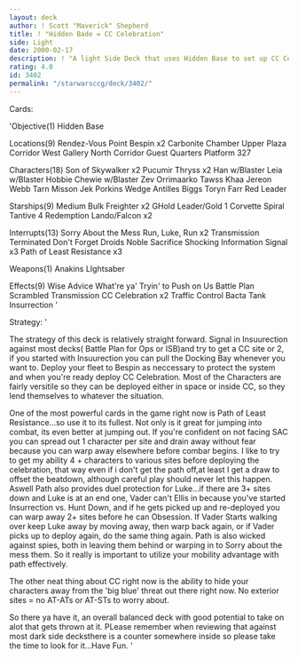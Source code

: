 ```yaml
---
layout: deck
author: ! Scott "Maverick" Shepherd
title: ! "Hidden Bade = CC Celebration"
side: Light
date: 2000-02-17
description: ! "A light Side Deck that uses Hidden Base to set up CC Celebration that is an overall balanced attack deck with good retrieval and good draining potential..."
rating: 4.0
id: 3402
permalink: "/starwarsccg/deck/3402/"
---
```

Cards: 

'Objective(1)
Hidden Base

Locations(9)
Rendez-Vous Point
Bespin x2
Carbonite Chamber
Upper Plaza Corridor
West Gallery
North Corridor
Guest Quarters
Platform 327

Characters(18)
Son of Skywalker x2
Pucumir Thryss x2
Han w/Blaster
Leia w/Blaster
Hobbie
Chewie w/Blaster
Zev
Orrimaarko
Tawss Khaa
Jereon Webb
Tarn Misson
Jek Porkins
Wedge Antilles
Biggs
Toryn Farr
Red Leader

Starships(9)
Medium Bulk Freighter x2
GHold Leader/Gold 1
Corvette
Spiral
Tantive 4
Redemption
Lando/Falcon x2

Interrupts(13)
Sorry About the Mess
Run, Luke, Run x2
Transmission Terminated
Don't Forget Droids
Noble Sacrifice
Shocking Information
Signal x3
Path of Least Resistance x3

Weapons(1)
Anakins LIghtsaber

Effects(9)
Wise Advice
What're ya' Tryin' to Push on Us
Battle Plan
Scrambled Transmission
CC Celebration x2
Traffic Control
Bacta Tank
Insurrection '

Strategy: '

   The strategy of this deck is relatively straight forward.  Signal in Insuurection against most decks( Battle Plan for Ops or ISB)and try to get a CC site or 2, if you started with Insuurection you can pull the Docking Bay whenever you want to.  Deploy your fleet to Bespin as neccessary to protect the system and when you're ready deploy CC Celebration.	Most of the Characters are fairly versitile so they can be deployed either in space or inside CC, so they lend themselves to whatever the situation.

   One of the most powerful cards in the game right now is Path of Least Resistance...so use it to its fullest.   Not only is it great for jumping into combat,  its even better at jumping out.   If you're confident on not facing SAC you can spread out 1 character per site and drain away without fear because you can warp away elsewhere before combar begins.  I like to try to get my ability 4 + characters to various sites before deploying the celebration, that way even if i don't get the path off,at least I get a draw to offset the beatdown, although careful play should never let this happen.   Aswell Path also provides duel protection for Luke...if there are 3+ sites down and Luke is at an end one, Vader can't Ellis in because you've started Insurrection vs. Hunt Down,	and if he gets picked up and re-deployed you can warp away 2+ sites before he can Obsession.  If Vader Starts walking over keep Luke away by moving away, then warp back again, or if Vader picks up to deploy again, do the same thing again.	 Path is also wicked against spies, both in leaving them behind or warping in to Sorry about the mess them.  So it really is important to utilize your mobility advantage with path effectively.

  The other neat thing about CC right now is the ability to hide your characters away from the 'big blue' threat out there right now.  No exterior sites = no AT-ATs or AT-STs to worry about.

   So there ya have it, an overall balanced deck with good potential to take on alot that gets thrown at it.  PLease remember when reviewing that against most dark side decksthere is a counter somewhere inside so please take the time to look for it...Have Fun. '
